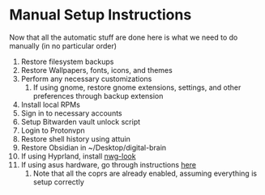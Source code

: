 # Manual Setup Instructions

Now that all the automatic stuff are done here is what we need to do manually (in no particular order)

1. Restore filesystem backups
2. Restore Wallpapers, fonts, icons, and themes
3. Perform any necessary customizations
   1. If using gnome, restore gnome extensions, settings, and other preferences through backup extension
4. Install local RPMs
5. Sign in to necessary accounts
6. Setup Bitwarden vault unlock script
7. Login to Protonvpn
8. Restore shell history using attuin
9. Restore Obsidian in ~/Desktop/digital-brain
10. If using Hyprland, install [nwg-look](https://github.com/nwg-piotr/nwg-look)
11. If using asus hardware, go through instructions [here](https://asus-linux.org/wiki/fedora-guide/)
    1. Note that all the coprs are already enabled, assuming everything is setup correctly
